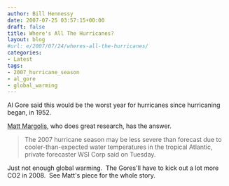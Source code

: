 ```yaml
---
author: Bill Hennessy
date: 2007-07-25 03:57:15+00:00
draft: false
title: Where's All The Hurricanes?
layout: blog
#url: e/2007/07/24/wheres-all-the-hurricanes/
categories:
- Latest
tags:
- 2007_hurricane_season
- al_gore
- global_warming
---
```


Al Gore said this would be the worst year for hurricanes since hurricaning began, in 1952.

[Matt Margolis](https://www.gopbloggers.org/mt/archives/005005.php), who does great research, has the answer.


> The 2007 hurricane season may be less severe than forecast due to cooler-than-expected water temperatures in the tropical Atlantic, private forecaster WSI Corp said on Tuesday.


Just not enough global warming.  The Gores'll have to kick out a lot more CO2 in 2008.  See Matt's piece for the whole story.
